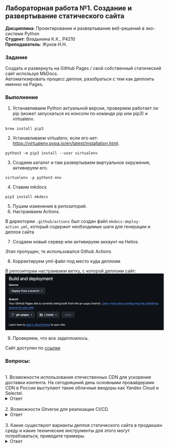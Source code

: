 ## Лабораторная работа №1. Создание и развертывание статического сайта
**Дисциплина**: Проектирование и развертывание веб-решений в эко-системе Python  
**Студент**: Владыкина К.К., P4210  
**Преподаватель**: Жуков Н.Н.

### Задание
Создать и развернуть на GitHub Pages  / свой собственный статический сайт используя MkDocs. <br> Автоматизировать процесс деплоя, разобраться с тем как деплоить именно на Pages.  

### Выполнение
1. Устанавливаем Python актуальной версии, проверяем работает ли pip (может запускаться из консоли по команде pip или pip3) и virtualenv.
```
brew install pip3
```

2. Устанавливаем virtualenv, если его нет: https://virtualenv.pypa.io/en/latest/installation.html.
```
python3 -m pip3 install --user virtualenv
```

3. Создаем каталог и там развертываем виртуальное окружение, активируем его.
```
virtualenv -p python3 env
```

4. Ставим mkdocs
```
pip3 install mkdocs
```

5. Пушим изменения в репозиторий. 
6. Настраиваем Actions.

В директории `.github/actions` был создан файл `mkdocs-deploy-action.yml`, который содержит необходимые шаги для генерации и деплоя сайта 

7. Создаем новый сервер или активируем аккаунт на Helios. 

Этап пропущен, тк использовался Github Actions


8. Корректируем yml-файл под место куда деплоим

В репозитории настраиваем ветку, с которой деплоим сайт:
![image](images/pages_setup.png)


9. Проверяем, что все задеплоилось. 

Сайт доступен по [ссылке](https://1karinav.github.io/)

### Вопросы:
<br>
1. Возможности использования отечественных CDN для ускорения доставки контента.  
На сегодняшний день основными провайдерами CDN в России выступают такие облачные вендоры как Yandex Cloud и Selectel.  
<details>
  <summary>Ответ</summary>
  На сегодняшний день основными провайдерами CDN в России выступают такие облачные вендоры как Yandex Cloud и Selectel.
Был проведен сравнительный анализ, результаты которого представлены в таблице:
<br>

| Функция/Параметр| **Yandex Cloud CDN** | **SelectelCDN**  |
|-----------------|----------------------|------------------|
| **Географическое покрытие** | Более 70 точек по всему миру, включая РФ | Широкая сеть в России|
| **Тип контента** | Статический контент (из Yandex Object Storage, виртуальных машин, ALB), включая РФ | Статический и динамический контент (включая потоковое видео и аудио)|
| **Методы доставки контента** | Кэширование на CDN-серверах, распределение нагрузки, управление временем жизни кэша | Кэширование, динамическая маршрутизация, управление трафиком, многопользовательский доступ |
| **Интеграция с объектным хранилищем** | Интеграция с Yandex Object Storage, поддержка CNAME для кастомных доменов | Интеграция с Selectel Storage, поддержка CNAME, наличие плагинов для CMS |
| **API и автоматизация** | Полный API, поддержка Terraform и CLI | API для работы с CDN, поддержка динамической маршрутизации |

**Вывод:** Yandex CDN лучше подходит в случаях, когда компания уже использует другие сервисы внутри Yandex Cloud. Selectel стоит выбрать в случае, если компания планирует размещать контект только на территории РФ.
</details>
<br>
2. Возможности Gitverse для реализации CI/CD.  
<details>
  <summary>Ответ</summary>
GitVerse оснащён встроенной системой автоматизации GitVerse Actions, которая позволяет организовать полный цикл CI/CD. Рабочие процессы описываются в YAML-файлах и могут запускаться по событиям репозитория (push, pull request, создание ветки и др.). Поддерживаются как облачные, так и self-hosted раннеры, что даёт гибкость в настройке окружений для сборки и тестирования. <br>
Система поддерживает работу с секретами, артефактами и пакетами (npm, PyPI, Docker, Maven и др.), что позволяет удобно хранить и распространять результаты сборки. GitVerse интегрирован с управлением версиями и релизами, а также включает элементы DevSecOps: статический анализ кода, проверку зависимостей и контроль качества. Это делает платформу полноценным инструментом для автоматизации процессов сборки, тестирования и доставки приложений.
</details>
<br>
3. Какие существуют варианты деплоя статического сайта в продакшен среду и какие технические инструменты для этого могут потребоваться, приведите примеры.
<details>
  <summary>Ответ</summary>
Развернуть статический сайт можно разными способами. Самый простой вариант — воспользоваться специализированными платформами вроде GitHub Pages, GitLab Pages, Netlify или Vercel: там всё настраивается за пару кликов, и сайт сразу получает HTTPS и CDN без лишних забот. Если нужен вариант с масштабируемостью и быстрой доставкой контента, то удобно использовать облачное хранилище в связке с CDN, например AWS S3 с CloudFront или Яндекс Object Storage. Более классический путь — разместить сайт на своём сервере и настроить веб-сервер (Nginx, Apache или Caddy), что требует чуть больше ручной работы, но даёт полный контроль. Для проектов, где используется контейнеризация, статический сайт можно упаковать в Docker и разворачивать через оркестраторы вроде Kubernetes. Чтобы не делать всё вручную, обычно подключают CI/CD (GitHub Actions, GitLab CI/CD, Jenkins и др.), а для ускорения и защиты трафика часто используют CDN-сервисы, например Cloudflare.
</details>